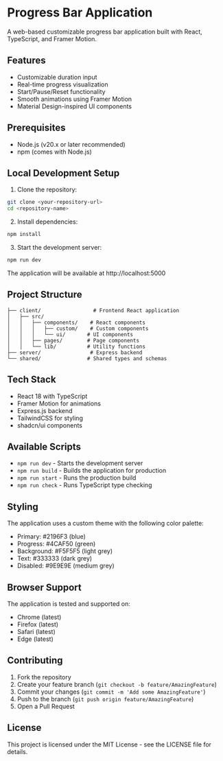 # Progress Bar Application

A web-based customizable progress bar application built with React, TypeScript, and Framer Motion.

## Features

- Customizable duration input
- Real-time progress visualization
- Start/Pause/Reset functionality
- Smooth animations using Framer Motion
- Material Design-inspired UI components

## Prerequisites

- Node.js (v20.x or later recommended)
- npm (comes with Node.js)

## Local Development Setup

1. Clone the repository:
```bash
git clone <your-repository-url>
cd <repository-name>
```

2. Install dependencies:
```bash
npm install
```

3. Start the development server:
```bash
npm run dev
```

The application will be available at http://localhost:5000

## Project Structure

```
├── client/                 # Frontend React application
│   ├── src/
│   │   ├── components/    # React components
│   │   │   ├── custom/    # Custom components
│   │   │   └── ui/       # UI components
│   │   ├── pages/        # Page components
│   │   └── lib/          # Utility functions
├── server/                # Express backend
└── shared/               # Shared types and schemas
```

## Tech Stack

- React 18 with TypeScript
- Framer Motion for animations
- Express.js backend
- TailwindCSS for styling
- shadcn/ui components

## Available Scripts

- `npm run dev` - Starts the development server
- `npm run build` - Builds the application for production
- `npm run start` - Runs the production build
- `npm run check` - Runs TypeScript type checking

## Styling

The application uses a custom theme with the following color palette:
- Primary: #2196F3 (blue)
- Progress: #4CAF50 (green)
- Background: #F5F5F5 (light grey)
- Text: #333333 (dark grey)
- Disabled: #9E9E9E (medium grey)

## Browser Support

The application is tested and supported on:
- Chrome (latest)
- Firefox (latest)
- Safari (latest)
- Edge (latest)

## Contributing

1. Fork the repository
2. Create your feature branch (`git checkout -b feature/AmazingFeature`)
3. Commit your changes (`git commit -m 'Add some AmazingFeature'`)
4. Push to the branch (`git push origin feature/AmazingFeature`)
5. Open a Pull Request

## License

This project is licensed under the MIT License - see the LICENSE file for details.